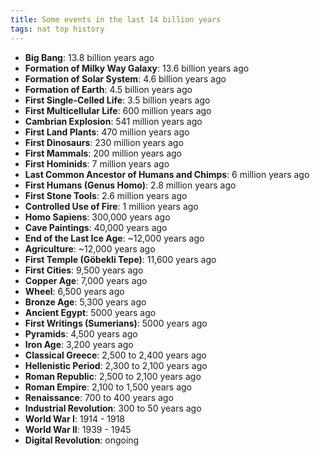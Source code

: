 ```yaml
---
title: Some events in the last 14 billion years  
tags: nat top history
--- 
```


- **Big Bang**: 13.8 billion years ago
- **Formation of Milky Way Galaxy**: 13.6 billion years ago
- **Formation of Solar System**: 4.6 billion years ago
- **Formation of Earth**: 4.5 billion years ago
- **First Single-Celled Life**: 3.5 billion years ago
- **First Multicellular Life**: 600 million years ago
- **Cambrian Explosion**: 541 million years ago
- **First Land Plants**: 470 million years ago
- **First Dinosaurs**: 230 million years ago
- **First Mammals**: 200 million years ago
- **First Hominids**: 7 million years ago
- **Last Common Ancestor of Humans and Chimps**: 6 million years ago
- **First Humans (Genus Homo)**: 2.8 million years ago
- **First Stone Tools**: 2.6 million years ago
- **Controlled Use of Fire**: 1 million years ago
- **Homo Sapiens**: 300,000 years ago
- **Cave Paintings**: 40,000 years ago
- **End of the Last Ice Age**: ~12,000 years ago
- **Agriculture**: ~12,000 years ago
- **First Temple (Göbekli Tepe)**: 11,600 years ago
- **First Cities**: 9,500 years ago
- **Copper Age**: 7,000 years ago
- **Wheel**: 6,500 years ago
- **Bronze Age**: 5,300 years ago
- **Ancient Egypt**: 5000 years ago
- **First Writings (Sumerians)**: 5000 years ago
- **Pyramids**: 4,500 years ago
- **Iron Age**: 3,200 years ago
- **Classical Greece**: 2,500 to 2,400 years ago
- **Hellenistic Period**: 2,300 to 2,100 years ago
- **Roman Republic**: 2,500 to 2,100 years ago
- **Roman Empire**: 2,100 to 1,500 years ago
- **Renaissance**: 700 to 400 years ago
- **Industrial Revolution**: 300 to 50 years ago
- **World War I**: 1914 - 1918 
- **World War II**: 1939 - 1945
- **Digital Revolution**: ongoing 